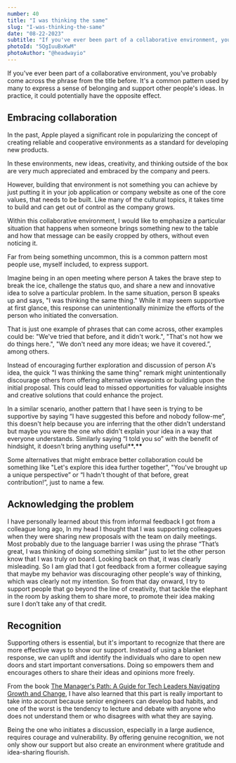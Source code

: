```yaml
---
number: 40
title: "I was thinking the same"
slug: "I-was-thinking-the-same"
date: "08-22-2023"
subtitle: "If you've ever been part of a collaborative environment, you've probably come across the phrase from the title before. It's a common pattern used by many to express a sense of belonging and support other people's ideas. In practice, it could potentially have the opposite effect."
photoId: "5QgIuuBxKwM"
photoAuthor: "@headwayio"
---
```


If you've ever been part of a collaborative environment, you've probably come across the phrase from the title before. It's a common pattern used by many to express a sense of belonging and support other people's ideas. In practice, it could potentially have the opposite effect.

## **Embracing collaboration**

In the past, Apple played a significant role in popularizing the concept of creating reliable and cooperative environments as a standard for developing new products.

In these environments, new ideas, creativity, and thinking outside of the box are very much appreciated and embraced by the company and peers.

However, building that environment is not something you can achieve by just putting it in your job application or company website as one of the core values, that needs to be built. Like many of the cultural topics, it takes time to build and can get out of control as the company grows.

Within this collaborative environment, I would like to emphasize a particular situation that happens when someone brings something new to the table and how that message can be easily cropped by others, without even noticing it.

Far from being something uncommon, this is a common pattern most people use, myself included, to express support.

Imagine being in an open meeting where person A takes the brave step to break the ice, challenge the status quo, and share a new and innovative idea to solve a particular problem. In the same situation, person B speaks up and says, "I was thinking the same thing." While it may seem supportive at first glance, this response can unintentionally minimize the efforts of the person who initiated the conversation.

That is just one example of phrases that can come across, other examples could be: "We've tried that before, and it didn't work.", "That's not how we do things here.", "We don't need any more ideas; we have it covered.”, among others.

Instead of encouraging further exploration and discussion of person A's idea, the quick "I was thinking the same thing" remark might unintentionally discourage others from offering alternative viewpoints or building upon the initial proposal. This could lead to missed opportunities for valuable insights and creative solutions that could enhance the project.

In a similar scenario, another pattern that I have seen is trying to be supportive by saying “I have suggested this before and nobody follow-me“, this doesn't help because you are inferring that the other didn't understand but maybe you were the one who didn't explain your idea in a way that everyone understands. Similarly saying “I told you so” with the benefit of hindsight, it doesn't bring anything useful\***\*.\*\***

Some alternatives that might embrace better collaboration could be something like "Let's explore this idea further together”, "You've brought up a unique perspective” or “I hadn't thought of that before, great contribution!”, just to name a few.

## Acknowledging the problem

I have personally learned about this from informal feedback I got from a colleague long ago, In my head I thought that I was supporting colleagues when they were sharing new proposals with the team on daily meetings. Most probably due to the language barrier I was using the phrase “That’s great, I was thinking of doing something similar” just to let the other person know that I was truly on board.
Looking back on that, it was clearly misleading. So I am glad that I got feedback from a former colleague saying that maybe my behavior was discouraging other people's way of thinking, which was clearly not my intention. So from that day onward, I try to support people that go beyond the line of creativity, that tackle the elephant in the room by asking them to share more, to promote their idea making sure I don’t take any of that credit.

## Recognition

Supporting others is essential, but it's important to recognize that there are more effective ways to show our support. Instead of using a blanket response, we can uplift and identify the individuals who dare to open new doors and start important conversations. Doing so empowers them and encourages others to share their ideas and opinions more freely.

From the book [The Manager's Path: A Guide for Tech Leaders Navigating Growth and Change](https://www.goodreads.com/book/show/33369254-the-manager-s-path), I have also learned that this part is really important to take into account because senior engineers can develop bad habits, and one of the worst is the tendency to lecture and debate with anyone who does not understand them or who disagrees with what they are saying.

Being the one who initiates a discussion, especially in a large audience, requires courage and vulnerability. By offering genuine recognition, we not only show our support but also create an environment where gratitude and idea-sharing flourish.
